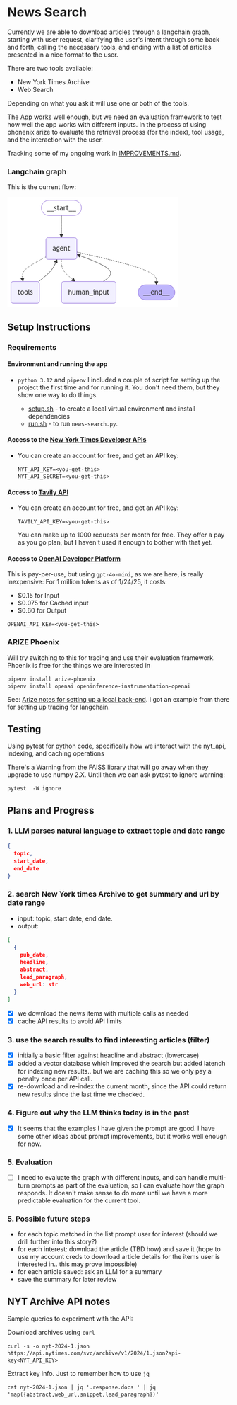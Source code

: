 # News Search

Currently we are able to download articles through a langchain graph, starting with user request, clarifying the user's intent through some back and forth, calling the necessary tools, and ending with a list of articles presented in a nice format to the user.

There are two tools available:

- New York Times Archive
- Web Search

Depending on what you ask it will use one or both of the tools.

The App works well enough, but we need an evaluation framework to test how well the app works with different inputs. In the process of using phonenix arize to evaluate the retrieval process (for the index), tool usage, and the interaction with the user.

Tracking some of my ongoing work in [IMPROVEMENTS.md](IMPROVEMENTS.md).

### Langchain graph

This is the current flow:

![Graph](graph.png)

## Setup Instructions

### Requirements

#### Environment and running the app

- `python 3.12` and `pipenv` I included a couple of script for setting up the project the first time and for running it. You don't need them, but they show one way to do things.

  - [setup.sh](scripts/setup.sh) - to create a local virtual environment and install dependencies
  - [run.sh](scripts/run.sh) - to run `news-search.py`.

#### Access to the [New York Times Developer APIs](https://developer.nytimes.com/apis)

- You can create an account for free, and get an API key:

  ```shell
  NYT_API_KEY=<you-get-this>
  NYT_API_SECRET=<you-get-this>
  ```

#### Access to [Tavily API](https://tavily.com/)

- You can create an account for free, and get an API key:

  ```shell
  TAVILY_API_KEY=<you-get-this>
  ```

  You can make up to 1000 requests per month for free.  They offer a pay as you go plan,
  but I haven't used it enough to bother with that yet.

#### Access to [OpenAI Developer Platform](https://platform.openai.com/docs/overview)

This is pay-per-use, but using `gpt-4o-mini`, as we are here, is really inexpensive: For 1 million tokens as of 1/24/25, it costs:

- $0.15 for Input
- $0.075 for Cached input
- $0.60 for Output

```shell
OPENAI_API_KEY=<you-get-this>
```

### ARIZE Phoenix

Will try switching to this for tracing and use their evaluation framework.  Phoenix is free for the things we are interested in

```shell
pipenv install arize-phoenix
pipenv install openai openinference-instrumentation-openai 
```

See: [Arize notes for setting up a local back-end](ARIZE.md).  I got an example from there for setting up tracing for langchain.


## Testing

Using pytest for python code, specifically how we interact with the nyt_api, indexing, and caching operations

There's a Warning from the FAISS library that will go away when they upgrade to use numpy 2.X. Until then 
we can ask pytest to ignore warning:

```shell
pytest  -W ignore
```



## Plans and Progress

### 1. LLM parses natural language to extract topic and date range

```json
{
  topic,
  start_date,
  end_date
}
```

### 2. search New York times Archive to get summary and url by date range

- input: topic, start date, end date.
- output:

```json
[
  {
    pub_date,
    headline,
    abstract,
    lead_paragraph,
    web_url: str
  }
]
```

- [x] we download the news items with multiple calls as needed
- [x] cache API results to avoid API limits

### 3. use the search results to find interesting articles (filter)

- [x] initially a basic filter against headline and abstract (lowercase)
- [x] added a vector database which improved the search but added latench for indexing new results.. but we are caching this so we only pay a penalty once per API call.
- [x] re-download and re-index the current month, since the API could return new results since the last time we checked.

### 4. Figure out why the LLM thinks today is in the past

- [x]  It seems that the examples I have given the prompt are good. I have some other ideas about prompt improvements, but it works well enough for now.

### 5. Evaluation

- [ ] I need to evaluate the graph with different inputs, and can handle multi-turn prompts as part of the evaluation, so I can evaluate how the graph responds.  It doesn't make sense to do more until we have a more predictable evaluation for the current tool.

### 5. Possible future steps

- for each topic matched in the list prompt user for interest (should we drill further into this story?)
- for each interest: download the article (TBD how) and save it (hope to use my account creds to download article details for the items user is interested in.. this may prove impossible)
- for each article saved: ask an LLM for a summary
- save the summary for later review

## NYT Archive API notes

Sample queries to experiment with the API:

Download archives using `curl`

```shell
curl -s -o nyt-2024-1.json https://api.nytimes.com/svc/archive/v1/2024/1.json?api-key<NYT_API_KEY>
```

Extract key info. Just to remember how to use `jq`

```shell
cat nyt-2024-1.json | jq '.response.docs ' | jq 'map({abstract,web_url,snippet,lead_paragraph})'
```
